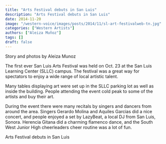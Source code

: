 ```yaml
---
title: "Arts Festival debuts in San Luis"
description: "Arts Festival debuts in San Luis"
date: 2014-11-20
image: "/western-voice/images/posts/2014/11/sl-art-festivalweb-tn.jpg"
categories: ["Western Artists"]
authors: ["Aleiza Muñoz"]
tags: []
draft: false
---
```

Story and photos by Aleiza Munoz

The first ever San Luis Arts Festival was held on Oct. 23 at the San Luis Learning Center (SLLC) campus. The festival was a great way for spectators to enjoy a wide range of local artistic talent.

Many tables displaying art were set up in the SLLC parking lot as well as inside the building. People attending the event cold peak to some of the artists and buy their art.

During the event there were many recitals by singers and dancers from around the area. Singers Gerardo Molina and Aquiles Garcias did a nice concert, and people enjoyed a set by LazyBeat, a local DJ from San Luis, Sonora. Herencia Gitana did a charming flamenco dance, and the South West Junior High cheerleaders cheer routine was a lot of fun.

Arts Festival debuts in San Luis
